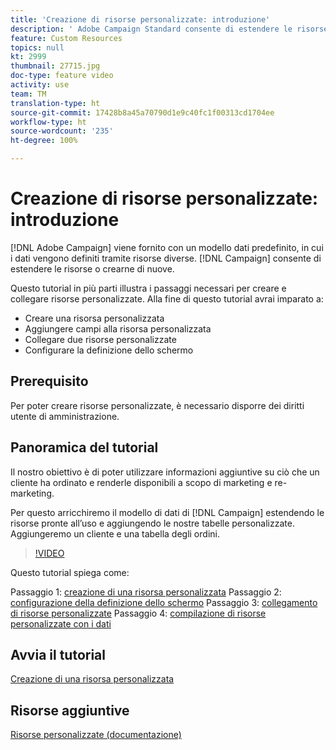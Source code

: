 ```yaml
---
title: 'Creazione di risorse personalizzate: introduzione'
description: ' Adobe Campaign Standard consente di estendere le risorse o crearne di nuove. Questo tutorial in più parti illustra i passaggi necessari per creare e collegare risorse personalizzate.'
feature: Custom Resources
topics: null
kt: 2999
thumbnail: 27715.jpg
doc-type: feature video
activity: use
team: TM
translation-type: ht
source-git-commit: 17428b8a45a70790d1e9c40fc1f00313cd1704ee
workflow-type: ht
source-wordcount: '235'
ht-degree: 100%

---
```



# Creazione di risorse personalizzate: introduzione

[!DNL Adobe Campaign] viene fornito con un modello dati predefinito, in cui i dati vengono definiti tramite risorse diverse. [!DNL Campaign] consente di estendere le risorse o crearne di nuove.

Questo tutorial in più parti illustra i passaggi necessari per creare e collegare risorse personalizzate. Alla fine di questo tutorial avrai imparato a:

* Creare una risorsa personalizzata
* Aggiungere campi alla risorsa personalizzata
* Collegare due risorse personalizzate
* Configurare la definizione dello schermo

## Prerequisito

Per poter creare risorse personalizzate, è necessario disporre dei diritti utente di amministrazione.

## Panoramica del tutorial

Il nostro obiettivo è di poter utilizzare informazioni aggiuntive su ciò che un cliente ha ordinato e renderle disponibili a scopo di marketing e re-marketing.

Per questo arricchiremo il modello di dati di [!DNL Campaign] estendendo le risorse pronte all’uso e aggiungendo le nostre tabelle personalizzate. Aggiungeremo un cliente e una tabella degli ordini.

>[!VIDEO](https://video.tv.adobe.com/v/27715?quality=9)

Questo tutorial spiega come:

Passaggio 1: [creazione di una risorsa personalizzata](./creating-a-custom-resource.md)
Passaggio 2: [configurazione della definizione dello schermo](./configuring-a-screen-definition-for-a-custom-resource.md)
Passaggio 3: [collegamento di risorse personalizzate](./linking-custom-resources.md)
Passaggio 4: [compilazione di risorse personalizzate con i dati](./populate-custom-resources-with-data.md)

## Avvia il tutorial

[Creazione di una risorsa personalizzata](./creating-a-custom-resource.md)

## Risorse aggiuntive

[Risorse personalizzate (documentazione)](https://experienceleague.adobe.com/docs/campaign-standard/using/working-with-apis/global-concepts/custom-resources.html?lang=it)
